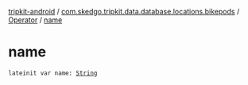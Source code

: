 [tripkit-android](../../index.md) / [com.skedgo.tripkit.data.database.locations.bikepods](../index.md) / [Operator](index.md) / [name](./name.md)

# name

`lateinit var name: `[`String`](https://kotlinlang.org/api/latest/jvm/stdlib/kotlin/-string/index.html)